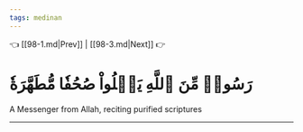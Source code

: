 ```yaml
---
tags: medinan
---
```


👈 [[98-1.md|Prev]] | [[98-3.md|Next]] 👉

# رَسُولٞ مِّنَ ٱللَّهِ يَتۡلُواْ صُحُفٗا مُّطَهَّرَةٗ

A Messenger from Allah, reciting purified scriptures

---

